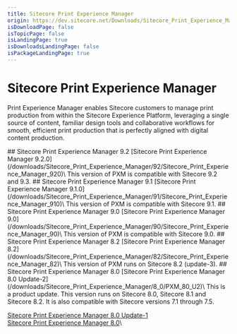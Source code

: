 ```yaml
---
title: Sitecore Print Experience Manager
origin: https://dev.sitecore.net/Downloads/Sitecore_Print_Experience_Manager.aspx
isDownloadPage: false
isTopicPage: false
isLandingPage: true
isDownloadsLandingPage: false
isPackageLandingPage: true
---
```


# Sitecore Print Experience Manager

Print Experience Manager enables Sitecore customers to manage print production from within the Sitecore Experience Platform, leveraging a single source of content, familiar design tools and collaborative workflows for smooth, efficient print production that is perfectly aligned with digital content production.

<Card variant='outlineRaised' px={0} mb={8}>
<CardHeader>
## Sitecore Print Experience Manager 9.2
</CardHeader>
<CardBody>
[Sitecore Print Experience Manager 9.2.0](/downloads/Sitecore_Print_Experience_Manager/92/Sitecore_Print_Experience_Manager_920)\
This version of PXM is compatible with Sitecore 9.2 and 9.3.


</CardBody>          
</Card>
<Card variant='outlineRaised' px={0} mb={8}>
<CardHeader>
## Sitecore Print Experience Manager 9.1
</CardHeader>
<CardBody>
[Sitecore Print Experience Manager 9.1.0](/downloads/Sitecore_Print_Experience_Manager/91/Sitecore_Print_Experience_Manager_910)\
This version of PXM is compatible with Sitecore 9.1.


</CardBody>          
</Card>
<Card variant='outlineRaised' px={0} mb={8}>
<CardHeader>
## Sitecore Print Experience Manager 9.0
</CardHeader>
<CardBody>
[Sitecore Print Experience Manager 9.0](/downloads/Sitecore_Print_Experience_Manager/90/Sitecore_Print_Experience_Manager_90)\
This version of PXM is compatible with Sitecore 9.0.


</CardBody>          
</Card>
<Card variant='outlineRaised' px={0} mb={8}>
<CardHeader>
## Sitecore Print Experience Manager 8.2
</CardHeader>
<CardBody>
[Sitecore Print Experience Manager 8.2](/downloads/Sitecore_Print_Experience_Manager/82/Sitecore_Print_Experience_Manager_82)\
This version of PXM runs on Sitecore 8.2 (update-3).


</CardBody>          
</Card>
<Card variant='outlineRaised' px={0} mb={8}>
<CardHeader>
## Sitecore Print Experience Manager 8.0
</CardHeader>
<CardBody>
[Sitecore Print Experience Manager 8.0 Update-2](/downloads/Sitecore_Print_Experience_Manager/8_0/PXM_80_U2)\
This is a product update. This version runs on Sitecore 8.0, Sitecore 8.1 and Sitecore 8.2. It is also compatible with Sitecore versions 7.1 through 7.5.

[Sitecore Print Experience Manager 8.0 Update-1](/downloads/Sitecore_Print_Experience_Manager/8_0/PXM_80_U1)\
[Sitecore Print Experience Manager 8.0](/downloads/Sitecore_Print_Experience_Manager/8_0/Sitecore_Print_Experience_Manager_for_8_0)\

</CardBody>          
</Card>